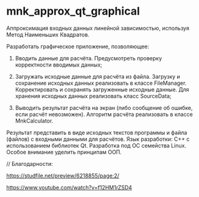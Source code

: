# mnk_approx_qt_graphical
Аппроксимация входных данных линейной зависимостью, используя Метод Наименьших Квадратов. 

Разработать графическое приложение, позволяющее:

1. Вводить данные для расчёта. 
Предусмотреть проверку корректности вводимых данных;

2. Загружать исходные данные для расчёта из файла. 
Загрузку и сохранение исходных данных реализовать в классе FileManager. 
Корректировать и сохранять загруженные исходные данные. 
Для хранения исходных данных реализовать класс SourceData;
	
3. Выводить результат расчёта на экран (либо сообщение об ошибке, если расчёт невозможен).
Алгоритм расчёта реализовать в классе MnkCalculator.

Результат представить в виде исходных текстов программы и файла (файлов) с входными данными для расчётов.
Язык разработки: C++ с использованием библиотек Qt. 
Разработка под ОС семейства Linux.
Особое внимание уделить принципам ООП. 

// Благодарности:

https://studfile.net/preview/6218855/page:2/

https://www.youtube.com/watch?v=f12HM1rZSD4
